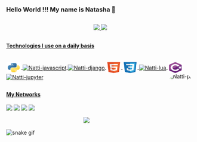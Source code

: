 ### Hello World !!! My name is Natasha 🥰

##

<div align="center">
  <a href="https://github.com/Nattiih">
  <img height="180em" src="https://github-readme-stats.vercel.app/api?username=Nattiih&show_icons=true&theme=dracula&include_all_commits=true&count_private=true"/>
  <img height="180em" src="https://github-readme-stats.vercel.app/api/top-langs/?username=Nattiih&layout=compact&langs_count=7&theme=dracula"/>
</div>

##

#### Technologies I use on a daily basis

<div style="display: inline_block"><br>
  <img align="center" alt="Natti-Python" height="30" width="40" src="https://raw.githubusercontent.com/devicons/devicon/master/icons/python/python-original.svg">
  <img align="center" alt="Natti-javascript" height="30" width="40" src="https://cdn.jsdelivr.net/gh/devicons/devicon/icons/javascript/javascript-original.svg">
  <img align="center" alt="Natti-django" height="30" width="30" src="https://cdn.discordapp.com/attachments/928806267697369128/957523638624604170/unknown.png">
  <img align="center" alt="Natti-HTML" height="30" width="40" src="https://raw.githubusercontent.com/devicons/devicon/master/icons/html5/html5-original.svg">
  <img align="center" alt="Natti-CSS" height="30" width="40" src="https://raw.githubusercontent.com/devicons/devicon/master/icons/css3/css3-original.svg">
  <img align="center" alt="Natti-lua" height="30" width="40" src="https://cdn.jsdelivr.net/gh/devicons/devicon/icons/lua/lua-original-wordmark.svg">
  <img align="center" alt="Natti-Csharp" height="30" width="40" src="https://raw.githubusercontent.com/devicons/devicon/master/icons/csharp/csharp-original.svg">
  <img align="center" alt="Natti-jupyter" height="30" width="40" src= "https://cdn.jsdelivr.net/gh/devicons/devicon/icons/jupyter/jupyter-original-wordmark.svg">
  <img align="right" alt="Natti-pic" height="150" style="border-radius:50px;" src="https://media.discordapp.net/attachments/857445053710860318/1078858534286008360/download_3.jpeg?width=671&height=671">
</div>
  
##  
 
#### My Networks

<div> 
  <a href="https://www.youtube.com/@nation3713" target="_blank"><img src="https://img.shields.io/badge/YouTube-FF0000?style=for-the-badge&logo=youtube&logoColor=white" target="_blank"></a>
 	<a href="https://www.twitch.tv/nattiih" target="_blank"><img src="https://img.shields.io/badge/Twitch-9146FF?style=for-the-badge&logo=twitch&logoColor=white" target="_blank"></a>
 <a href="https://discord.gg/nationresources" target="_blank"><img src="https://img.shields.io/badge/Discord-7289DA?style=for-the-badge&logo=discord&logoColor=white" target="_blank"></a> 
  <a href = "mailto:natisailvaa@outlook.com"><img src="https://img.shields.io/badge/-Gmail-%23333?style=for-the-badge&logo=gmail&logoColor=white" target="_blank"></a> 

</br>
<p align="center">   <img alingn="center" src="https://profile-counter.glitch.me/Formandodev/count.svg" /></p>


![snake gif](https://github.com/Nattiih/Nattih/blob/output/github-contribution-grid-snake.svg)
